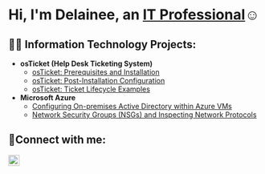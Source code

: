 <h1>Hi, I'm Delainee, an <a href="https://www.linkedin.com/in/delainee-lenss-24182a25a/">IT Professional</a>☺</h1>

<h2>👨‍💻 Information Technology Projects:</h2>

- <b>osTicket (Help Desk Ticketing System)</b>
  - [osTicket: Prerequisites and Installation](https://github.com/delainee64/osticket-prereqs)
  - [osTicket: Post-Installation Configuration](https://github.com/delainee64/post-install-config)
  - [osTicket: Ticket Lifecycle Examples](https://github.com/delainee64/ticket-lifecycle)
- <b>Microsoft Azure</b>
  - [Configuring On-premises Active Directory within Azure VMs](https://github.com/delainee64/configure-ad)
  - [Network Security Groups (NSGs) and Inspecting Network Protocols](https://github.com/joshmadakorcc/azure-network-protocols)
 
<h2>🤳Connect with me:</h2>

[<img align="left" alt="Delainee | LinkedIn" width="22px" src="https://cdn.jsdelivr.net/npm/simple-icons@v3/icons/linkedin.svg" />][linkedin]

[linkedin]: https://www.linkedin.com/in/delainee-lenss-24182a25a/
